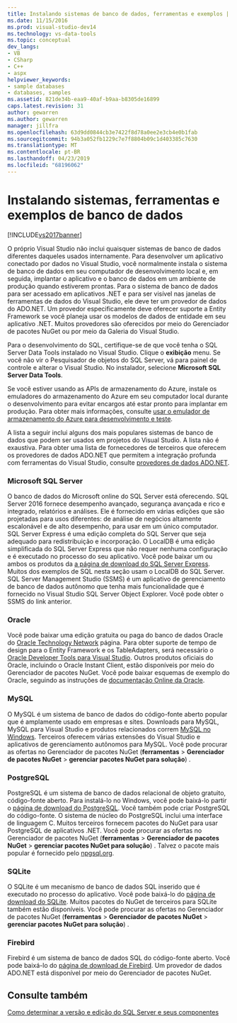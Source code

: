 ```yaml
---
title: Instalando sistemas de banco de dados, ferramentas e exemplos | Microsoft Docs
ms.date: 11/15/2016
ms.prod: visual-studio-dev14
ms.technology: vs-data-tools
ms.topic: conceptual
dev_langs:
- VB
- CSharp
- C++
- aspx
helpviewer_keywords:
- sample databases
- databases, samples
ms.assetid: 821de34b-eaa9-40af-b9aa-b8305de16899
caps.latest.revision: 31
author: gewarren
ms.author: gewarren
manager: jillfra
ms.openlocfilehash: 63d9dd0844cb3e7422f8d78a0ee2e3cb4e0b1fab
ms.sourcegitcommit: 94b3a052fb1229c7e7f8804b09c1d403385c7630
ms.translationtype: MT
ms.contentlocale: pt-BR
ms.lasthandoff: 04/23/2019
ms.locfileid: "68196062"
---
```

# <a name="installing-database-systems-tools-and-samples"></a>Instalando sistemas, ferramentas e exemplos de banco de dados
[!INCLUDE[vs2017banner](../includes/vs2017banner.md)]

O próprio Visual Studio não inclui quaisquer sistemas de banco de dados diferentes daqueles usados internamente. Para desenvolver um aplicativo conectado por dados no Visual Studio, você normalmente instala o sistema de banco de dados em seu computador de desenvolvimento local e, em seguida, implantar o aplicativo e o banco de dados em um ambiente de produção quando estiverem prontas. Para o sistema de banco de dados para ser acessado em aplicativos .NET e para ser visível nas janelas de ferramentas de dados do Visual Studio, ele deve ter um provedor de dados do ADO.NET. Um provedor especificamente deve oferecer suporte a Entity Framework se você planeja usar os modelos de dados de entidade em seu aplicativo .NET.     Muitos provedores são oferecidos por meio do Gerenciador de pacotes NuGet ou por meio da Galeria do Visual Studio.  
  
 Para o desenvolvimento do SQL, certifique-se de que você tenha o SQL Server Data Tools instalado no Visual Studio. Clique o **exibição** menu. Se você não vir o Pesquisador de objetos do SQL Server, vá para painel de controle e alterar o Visual Studio. No instalador, selecione **Microsoft SQL Server Data Tools**.  
  
 Se você estiver usando as APIs de armazenamento do Azure, instale os emuladores do armazenamento do Azure em seu computador local durante o desenvolvimento para evitar encargos até estar pronto para implantar em produção. Para obter mais informações, consulte [usar o emulador de armazenamento do Azure para desenvolvimento e teste](https://azure.microsoft.com/documentation/articles/storage-use-emulator/).  
  
 A lista a seguir inclui alguns dos mais populares sistemas de banco de dados que podem ser usados em projetos do Visual Studio. A lista não é exaustiva. Para obter uma lista de fornecedores de terceiros que oferecem os provedores de dados ADO.NET que permitem a integração profunda com ferramentas do Visual Studio, consulte [provedores de dados ADO.NET](https://msdn.microsoft.com/library/dd363565.aspx).  
  
### <a name="microsoft-sql-server"></a>Microsoft SQL Server  
 O banco de dados do Microsoft online do SQL Server está oferecendo. SQL Server 2016 fornece desempenho avançado, segurança avançada e rico e integrado, relatórios e análises. Ele é fornecido em várias edições que são projetadas para usos diferentes: de análise de negócios altamente escalonável e de alto desempenho, para usar em um único computador. SQL Server Express é uma edição completa do SQL Server que seja adequado para redistribuição e incorporação.  O LocalDB é uma edição simplificada do SQL Server Express que não requer nenhuma configuração e é executado no processo do seu aplicativo. Você pode baixar um ou ambos os produtos da [a página de download do SQL Server Express](https://www.microsoft.com/sql-server/sql-server-editions-express). Muitos dos exemplos de SQL nesta seção usam o LocalDB do SQL Server. SQL Server Management Studio (SSMS) é um aplicativo de gerenciamento de banco de dados autônomo que tenha mais funcionalidade que é fornecido no Visual Studio SQL Server Object Explorer. Você pode obter o SSMS do link anterior.  
  
### <a name="oracle"></a>Oracle  
 Você pode baixar uma edição gratuita ou paga do banco de dados Oracle do [Oracle Technology Network](http://www.oracle.com/technetwork/database/enterprise-edition/downloads/index-092322.html) página. Para obter suporte de tempo de design para o Entity Framework e os TableAdapters, será necessário o [Oracle Developer Tools para Visual Studio](http://www.oracle.com/technetwork/developer-tools/visual-studio/overview/index.html). Outros produtos oficiais do Oracle, incluindo o Oracle Instant Client, estão disponíveis por meio do Gerenciador de pacotes NuGet.  Você pode baixar esquemas de exemplo do Oracle, seguindo as instruções de [documentação Online da Oracle](http://docs.oracle.com/cd/E11882_01/server.112/e10831/toc.htm).  
  
### <a name="mysql"></a>MySQL  
 O MySQL é um sistema de banco de dados do código-fonte aberto popular que é amplamente usado em empresas e sites. Downloads para MySQL, MySQL para Visual Studio e produtos relacionados correm [MySQL no Windows](http://www.mysql.com/why-mysql/windows/).  Terceiros oferecem várias extensões do Visual Studio e aplicativos de gerenciamento autônomos para MySQL. Você pode procurar as ofertas no Gerenciador de pacotes NuGet (**ferramentas** > **Gerenciador de pacotes NuGet** > **gerenciar pacotes NuGet para solução**) .  
  
### <a name="postgresql"></a>PostgreSQL  
 PostgreSQL é um sistema de banco de dados relacional de objeto gratuito, código-fonte aberto. Para instalá-lo no Windows, você pode baixá-lo partir o [página de download do PostgreSQL](http://www.postgresql.org/download/windows/).  Você também pode criar PostgreSQL do código-fonte.  O sistema de núcleo do PostgreSQL inclui uma interface de linguagem C. Muitos terceiros fornecem pacotes do NuGet para usar PostgreSQL de aplicativos .NET.  Você pode procurar as ofertas no Gerenciador de pacotes NuGet (**ferramentas** > **Gerenciador de pacotes NuGet** > **gerenciar pacotes NuGet para solução**) . Talvez o pacote mais popular é fornecido pelo [npgsql.org](http://www.npgsql.org).  
  
### <a name="sqlite"></a>SQLite  
 O SQLite é um mecanismo de banco de dados SQL inserido que é executado no processo do aplicativo. Você pode baixá-lo do [página de download do SQLite](http://www.sqlite.org/download.html). Muitos pacotes do NuGet de terceiros para SQLite também estão disponíveis. Você pode procurar as ofertas no Gerenciador de pacotes NuGet (**ferramentas** > **Gerenciador de pacotes NuGet** > **gerenciar pacotes NuGet para solução**) .  
  
### <a name="firebird"></a>Firebird  
 Firebird é um sistema de banco de dados SQL do código-fonte aberto. Você pode baixá-lo do [página de download de Firebird](http://firebirdsql.org/en/downloads/). Um provedor de dados ADO.NET está disponível por meio do Gerenciador de pacotes NuGet.  
  
## <a name="see-also"></a>Consulte também  
 [Como determinar a versão e edição do SQL Server e seus componentes](http://support.microsoft.com/kb/321185)
